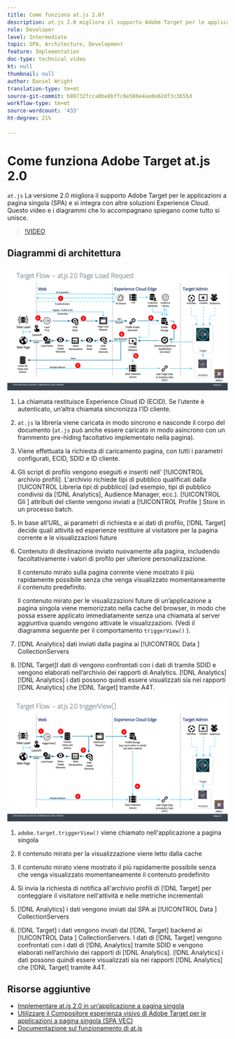 ```yaml
---
title: Come funziona at.js 2.0?
description: at.js 2.0 migliora il supporto Adobe Target per le applicazioni a pagina singola (SPA) e si integra con altre soluzioni di Experience Cloud. Questo video e i diagrammi che lo accompagnano spiegano come tutto si unisce.
role: Developer
level: Intermediate
topic: SPA, Architecture, Development
feature: Implementation
doc-type: technical video
kt: null
thumbnail: null
author: Daniel Wright
translation-type: tm+mt
source-git-commit: b89732fcca0be8bffc6e580e4ae0e62df3c3655d
workflow-type: tm+mt
source-wordcount: '433'
ht-degree: 21%

---
```



# Come funziona Adobe Target at.js 2.0

`at.js` La versione 2.0 migliora il supporto Adobe Target per le applicazioni a pagina singola (SPA) e si integra con altre soluzioni Experience Cloud. Questo video e i diagrammi che lo accompagnano spiegano come tutto si unisce.

>[!VIDEO](https://video.tv.adobe.com/v/26250?quality=12)

## Diagrammi di architettura

![Comportamento di at.js 2.0 al caricamento della pagina](assets/pageload.png)

1. La chiamata restituisce Experience Cloud ID (ECID). Se l’utente è autenticato, un’altra chiamata sincronizza l’ID cliente.

1. `at.js` la libreria viene caricata in modo sincrono e nasconde il corpo del documento (`at.js` può anche essere caricato in modo asincrono con un frammento pre-hiding facoltativo implementato nella pagina).

1. Viene effettuata la richiesta di caricamento pagina, con tutti i parametri configurati, ECID, SDID e ID cliente.

1. Gli script di profilo vengono eseguiti e inseriti nell&#39; [!UICONTROL archivio profili]. L&#39;archivio richiede tipi di pubblico qualificati dalla [!UICONTROL Libreria tipi di pubblico] (ad esempio, tipi di pubblico condivisi da [!DNL Analytics], Audience Manager, ecc.). [!UICONTROL Gli ] attributi del cliente vengono inviati a  [!UICONTROL Profile ] Store in un processo batch.
1. In base all’URL, ai parametri di richiesta e ai dati di profilo, [!DNL Target] decide quali attività ed esperienze restituire al visitatore per la pagina corrente e le visualizzazioni future

1. Contenuto di destinazione inviato nuovamente alla pagina, includendo facoltativamente i valori di profilo per ulteriore personalizzazione.

   Il contenuto mirato sulla pagina corrente viene mostrato il più rapidamente possibile senza che venga visualizzato momentaneamente il contenuto predefinito.

   Il contenuto mirato per le visualizzazioni future di un’applicazione a pagina singola viene memorizzato nella cache del browser, in modo che possa essere applicato immediatamente senza una chiamata al server aggiuntiva quando vengono attivate le visualizzazioni. (Vedi il diagramma seguente per il comportamento `triggerView()` ).

1. [!DNL Analytics] dati inviati dalla pagina ai  [!UICONTROL Data ] CollectionServers
1. [!DNL Target]I dati di vengono confrontati con i dati di tramite SDID e vengono elaborati nell’archivio dei rapporti di Analytics. [!DNL Analytics] [!DNL Analytics] i dati possono quindi essere visualizzati sia nei rapporti  [!DNL Analytics] che  [!DNL Target] tramite A4T.

![Comportamento di at.js 2.0 quando si utilizza la funzione triggerView()](assets/triggerview.png)

1. `adobe.target.triggerView()` viene chiamato nell&#39;applicazione a pagina singola
1. Il contenuto mirato per la visualizzazione viene letto dalla cache

1. Il contenuto mirato viene mostrato il più rapidamente possibile senza che venga visualizzato momentaneamente il contenuto predefinito

1. Si invia la richiesta di notifica all&#39;archivio profili di [!DNL Target] per conteggiare il visitatore nell&#39;attività e nelle metriche incrementali
1. [!DNL Analytics] i dati vengono inviati dal SPA ai  [!UICONTROL Data ] CollectionServers

1. [!DNL Target] i dati vengono inviati dal  [!DNL Target] backend ai  [!UICONTROL Data ] CollectionServers. I dati di [!DNL Target] vengono confrontati con i dati di [!DNL Analytics] tramite SDID e vengono elaborati nell’archivio dei rapporti di [!DNL Analytics]. [!DNL Analytics] i dati possono quindi essere visualizzati sia nei rapporti  [!DNL Analytics] che  [!DNL Target] tramite A4T.

## Risorse aggiuntive

* [Implementare at.js 2.0 in un’applicazione a pagina singola](implement-atjs-20-in-a-single-page-application.md)
* [Utilizzare il Compositore esperienza visivo di Adobe Target per le applicazioni a pagina singola (SPA VEC)](../experiences/use-the-visual-experience-composer-for-single-page-applications.md)
* [Documentazione sul funzionamento di at.js](https://docs.adobe.com/content/help/en/target/using/implement-target/client-side/at-js/how-atjs-works.html)